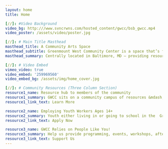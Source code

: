```yaml
---
layout: home
title: Home

[//]: #Video Background
video_bg: http:///www.svncrwns.com/hosted_content/gwcc/bsb_gwcc.mp4
video_poster: /assets/video/poster.jpg

[//]: # Main Title Masthead
masthead_title: A Community Arts Space
masthead_subtitle: Greenmount West Community Center is a space that’s free + open to the public.
masthead_summary: Centrally located in Baltimore, MD — providing resources + programming to all of the community’s residents.

[//]: # Video Embed
vimeo_video: true
video_embed: '259969560'
video_embed_bg: /assets/img/home_cover.jpg

[//]: # Community Resources (Three Column Section)
resource1_name: Resource hub to members of the community
resource1_summary: GWCC sits on a community campus of resources &mdash; visit spaces like Open Works and Gallery CA. Learn how the youth are activating on campus.
resource1_link_text: Learn More

resource2_name: Employing Youth Workers Ages 14+
resource2_summary: Youth either living in or going to school in the  Greenmount West community, are hired to help manage and facilitate programming and procedures in the center.
resource2_link_text: Apply Now

resource3_name: GWCC Relies on People Like You!
resource3_summary: Help us provide programming, events, workshops, after-school snacks and more. Monetary donations provide program support which moves our mission forward.
resource3_link_text: Support Us
---
```

